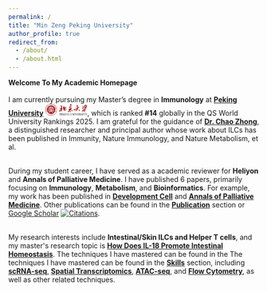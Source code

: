 ```yaml
---
permalink: /
title: "Min Zeng Peking University"
author_profile: true
redirect_from: 
  - /about/
  - /about.html
---
```


**Welcome To My Academic Homepage**<br/><br/>
I am currently pursuing my Master’s degree in **Immunology** at [**Peking University**](https://www.pku.edu.cn/) <img src='images/about/PKU.png' style='width: 6em;'>, which is ranked **#14** globally in the QS World University Rankings 2025. I am grateful for the guidance of [**Dr. Chao Zhong**]([https://www.pku.edu.cn/](https://sbms.bjmu.edu.cn/jsdw/bssds/Chao_Zhong.html)), a distinguished researcher and principal author whose work about ILCs has been published in Immunity, Nature Immunology, and Nature Metabolism, et al. <br/><br/>

During my student career, I have served as a academic reviewer for **Heliyon** and **Annals of Palliative Medicine**. I have published 6 papers, primarily focusing on **Immunology**, **Metabolism**, and **Bioinformatics**. For example, my work has been published in **[Development Cell](https://www.sciencedirect.com/science/article/abs/pii/S1534580724002685)** and **[Annals of Palliative Medicine](https://apm.amegroups.org/article/view/64216/html)**. Other publications can be found in the **[Publication](https://zengminup.github.io/publications/)** section or [Google Scholar](https://scholar.google.com/citations?user=wkBkJnsAAAAJ) [![Citations](https://img.shields.io/badge/Citations-57-blue?logo=google-scholar&logoColor=white&labelColor=blue&color=lightgray)](https://scholar.google.com/citations?user=wkBkJnsAAAAJ).<br/><br/>

My research interests include **Intestinal/Skin ILCs and Helper T cells**, and my master's research topic is **[How Does IL-18 Promote Intestinal Homeostasis](https://zengminup.github.io/portfolio/portfolio-3/)**. The techniques I have mastered can be found in the The techniques I have mastered can be found in the **[Skills](https://zengminup.github.io/skills/)** section, including **[scRNA-seq](https://zengminup.github.io/skills/sc-rna-seq)**, **[Spatial Transcriptomics](https://zengminup.github.io/posts/blog-spatial-transcriptomics/)**, **[ATAC-seq](https://zengminup.github.io/posts/blog-sc-atac-seq/)**, and **[Flow Cytometry](https://zengminup.github.io/skills/Genotyping)**, as well as other related techniques.<br/><br/>




<br/>
<br/>
<br/>
<br/>
<br/>
<br/>
<script 
  type='text/javascript' 
  id='clustrmaps' 
  src='//cdn.clustrmaps.com/map_v2.js?cl=ffffff&w=500&h=400&t=tt&d=gWFKnUUd4_GLLUZ-nESj6bbNl_sk20p-6azhuIyP1Fg&co=2d78ad&ct=ffffff&cmo=3acc3a&cmn=ff5353'>
</script>

